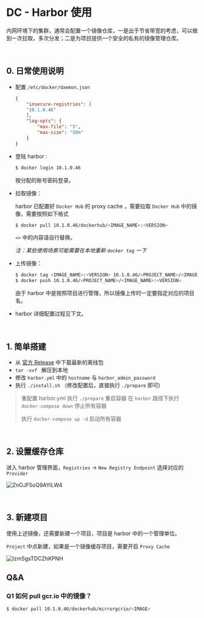 # DC - Harbor 使用

​	内网环境下的集群，通常会配置一个镜像仓库，一是出于节省带宽的考虑，可以做到一次拉取，多次分发；二是为项目提供一个安全的私有的镜像管理仓库。

<br/>

## 0. 日常使用说明

+ 配置 `/etc/docker/daemon.json`

	```json
	{
	    "insecure-registries": [
		"10.1.0.46"
	    ],
	    "log-opts": {
	        "max-file": "5",
	        "max-size": "50m"
	    }
	}
	```

+ 登陆 harbor : 

	```bash
	$ docker login 10.1.0.46
	```

	按分配的账号密码登录。

+ 拉取镜像：

	harbor 已配置好 `Docker Hub` 的 proxy cache ，需要拉取 `Docker Hub` 中的镜像，需要按照如下格式

	```bash
	$ docker pull 10.1.0.46/dockerhub/<IMAGE_NAME>:<VERSION>
	```

	`<>` 中的内容请自行替换。

	*注：某些使用场景可能需要在本地重新 `docker tag` 一下*

+ 上传镜像：

	```bash
	$ docker tag <IMAGE_NAME>:<VERSION> 10.1.0.46/<PROJECT_NAME>/<IMAGE_NAME>:<VERSION>
	$ docker push 10.1.0.46/<PROJECT_NAME>/<IMAGE_NAME>:<VERSION>
	```

	由于 harbor 中是按照项目进行管理，所以镜像上传时一定要指定对应的项目名。

+ harbor 详细配置过程见下文。

<br/>

## 1. 简单搭建

+ 从 [官方 Release](https://github.com/goharbor/harbor/releases) 中下载最新的离线包
+ `tar -xvf ` 解压到本地
+ 修改 `harbor.yml` 中的 `hostname` 与 `harbor_admin_password`
+ 执行 `./install.sh`  （修改配置后，直接执行 `./prepare` 即可)

> 重配置 harbor.yml
> 执行 `./prepare`
> 重启容器
> 在 `harbor` 路径下执行 `docker-compose down` 停止所有容器
>
> 执行 ` docker-compose up -d ` 启动所有容器

<br/>

## 2. 设置缓存仓库

进入 harbor 管理界面，`Registries` -> `New Registry Endpoint` 选择对应的 `Provider`

![ZnOJF5oQ9AYiLW4](https://i.loli.net/2021/01/10/ZnOJF5oQ9AYiLW4.png)



<br/>

## 3. 新建项目

使用上述镜像，还需要新建一个项目，项目是 harbor 中的一个管理单位。

`Project` 中点新建，如果是一个镜像缓存项目，需要开启 `Proxy Cache`

![IzmSgsTDCZhKPNH](https://i.loli.net/2021/01/10/IzmSgsTDCZhKPNH.png)


## Q&A

### Q1 如何 pull gcr.io 中的镜像？
```bash
$ docker pull 10.1.0.46/dockerhub/mirrorgcrio/<IMAGE>
```